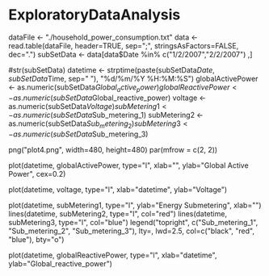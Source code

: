 # ExploratoryDataAnalysis

dataFile <- "./household_power_consumption.txt"
data <- read.table(dataFile, header=TRUE, sep=";", stringsAsFactors=FALSE, dec=".")
subSetData <- data[data$Date %in% c("1/2/2007","2/2/2007") ,]

#str(subSetData)
datetime <- strptime(paste(subSetData$Date, subSetData$Time, sep=" "), "%d/%m/%Y %H:%M:%S") 
globalActivePower <- as.numeric(subSetData$Global_active_power)
globalReactivePower <- as.numeric(subSetData$Global_reactive_power)
voltage <- as.numeric(subSetData$Voltage)
subMetering1 <- as.numeric(subSetData$Sub_metering_1)
subMetering2 <- as.numeric(subSetData$Sub_metering_2)
subMetering3 <- as.numeric(subSetData$Sub_metering_3)


png("plot4.png", width=480, height=480)
par(mfrow = c(2, 2)) 

plot(datetime, globalActivePower, type="l", xlab="", ylab="Global Active Power", cex=0.2)

plot(datetime, voltage, type="l", xlab="datetime", ylab="Voltage")

plot(datetime, subMetering1, type="l", ylab="Energy Submetering", xlab="")
lines(datetime, subMetering2, type="l", col="red")
lines(datetime, subMetering3, type="l", col="blue")
legend("topright", c("Sub_metering_1", "Sub_metering_2", "Sub_metering_3"), lty=, lwd=2.5, col=c("black", "red", "blue"), bty="o")

plot(datetime, globalReactivePower, type="l", xlab="datetime", ylab="Global_reactive_power")
